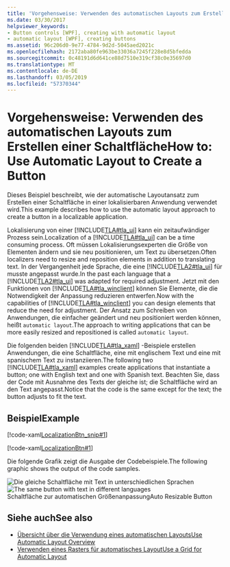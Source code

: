 ```yaml
---
title: 'Vorgehensweise: Verwenden des automatischen Layouts zum Erstellen einer Schaltfläche'
ms.date: 03/30/2017
helpviewer_keywords:
- Button controls [WPF], creating with automatic layout
- automatic layout [WPF], creating buttons
ms.assetid: 96c206d0-9e77-4784-9d2d-5045aed2021c
ms.openlocfilehash: 2172aba80fe963be33036a7245f228e8d5bfedda
ms.sourcegitcommit: 0c48191d6d641ce88d7510e319cf38c0e35697d0
ms.translationtype: MT
ms.contentlocale: de-DE
ms.lasthandoff: 03/05/2019
ms.locfileid: "57370344"
---
```

# <a name="how-to-use-automatic-layout-to-create-a-button"></a><span data-ttu-id="32133-102">Vorgehensweise: Verwenden des automatischen Layouts zum Erstellen einer Schaltfläche</span><span class="sxs-lookup"><span data-stu-id="32133-102">How to: Use Automatic Layout to Create a Button</span></span>
<span data-ttu-id="32133-103">Dieses Beispiel beschreibt, wie der automatische Layoutansatz zum Erstellen einer Schaltfläche in einer lokalisierbaren Anwendung verwendet wird.</span><span class="sxs-lookup"><span data-stu-id="32133-103">This example describes how to use the automatic layout approach to create a button in a localizable application.</span></span>  
  
 <span data-ttu-id="32133-104">Lokalisierung von einer [!INCLUDE[TLA#tla_ui](../../../../includes/tlasharptla-ui-md.md)] kann ein zeitaufwändiger Prozess sein.</span><span class="sxs-lookup"><span data-stu-id="32133-104">Localization of a [!INCLUDE[TLA#tla_ui](../../../../includes/tlasharptla-ui-md.md)] can be a time consuming process.</span></span> <span data-ttu-id="32133-105">Oft müssen Lokalisierungsexperten die Größe von Elementen ändern und sie neu positionieren, um Text zu übersetzen.</span><span class="sxs-lookup"><span data-stu-id="32133-105">Often localizers need to resize and reposition elements in addition to translating text.</span></span> <span data-ttu-id="32133-106">In der Vergangenheit jede Sprache, die eine [!INCLUDE[TLA2#tla_ui](../../../../includes/tla2sharptla-ui-md.md)] für musste angepasst wurde.</span><span class="sxs-lookup"><span data-stu-id="32133-106">In the past each language that a [!INCLUDE[TLA2#tla_ui](../../../../includes/tla2sharptla-ui-md.md)] was adapted for required adjustment.</span></span> <span data-ttu-id="32133-107">Jetzt mit den Funktionen von [!INCLUDE[TLA#tla_winclient](../../../../includes/tlasharptla-winclient-md.md)] können Sie Elemente, die die Notwendigkeit der Anpassung reduzieren entwerfen.</span><span class="sxs-lookup"><span data-stu-id="32133-107">Now with the capabilities of [!INCLUDE[TLA#tla_winclient](../../../../includes/tlasharptla-winclient-md.md)] you can design elements that reduce the need for adjustment.</span></span> <span data-ttu-id="32133-108">Der Ansatz zum Schreiben von Anwendungen, die einfacher geändert und neu positioniert werden können, heißt `automatic layout`.</span><span class="sxs-lookup"><span data-stu-id="32133-108">The approach to writing applications that can be more easily resized and repositioned is called `automatic layout`.</span></span>  
  
 <span data-ttu-id="32133-109">Die folgenden beiden [!INCLUDE[TLA#tla_xaml](../../../../includes/tlasharptla-xaml-md.md)] -Beispiele erstellen Anwendungen, die eine Schaltfläche, eine mit englischem Text und eine mit spanischem Text zu instanziieren.</span><span class="sxs-lookup"><span data-stu-id="32133-109">The following two [!INCLUDE[TLA#tla_xaml](../../../../includes/tlasharptla-xaml-md.md)] examples create applications that instantiate a button; one with English text and one with Spanish text.</span></span> <span data-ttu-id="32133-110">Beachten Sie, dass der Code mit Ausnahme des Texts der gleiche ist; die Schaltfläche wird an den Text angepasst.</span><span class="sxs-lookup"><span data-stu-id="32133-110">Notice that the code is the same except for the text; the button adjusts to fit the text.</span></span>  
  
## <a name="example"></a><span data-ttu-id="32133-111">Beispiel</span><span class="sxs-lookup"><span data-stu-id="32133-111">Example</span></span>  
 [!code-xaml[LocalizationBtn_snip#1](~/samples/snippets/csharp/VS_Snippets_Wpf/LocalizationBtn_snip/CS/Pane1.xaml#1)]  
  
 [!code-xaml[LocalizationBtn#1](~/samples/snippets/csharp/VS_Snippets_Wpf/LocalizationBtn/CS/Pane1.xaml#1)]  
  
 <span data-ttu-id="32133-112">Die folgende Grafik zeigt die Ausgabe der Codebeispiele.</span><span class="sxs-lookup"><span data-stu-id="32133-112">The following graphic shows the output of the code samples.</span></span>  
  
 <span data-ttu-id="32133-113">![Die gleiche Schaltfläche mit Text in unterschiedlichen Sprachen](./media/globalizationbutton.png "GlobalizationButton")</span><span class="sxs-lookup"><span data-stu-id="32133-113">![The same button with text in different languages](./media/globalizationbutton.png "GlobalizationButton")</span></span>  
<span data-ttu-id="32133-114">Schaltfläche zur automatischen Größenanpassung</span><span class="sxs-lookup"><span data-stu-id="32133-114">Auto Resizable Button</span></span>  
  
## <a name="see-also"></a><span data-ttu-id="32133-115">Siehe auch</span><span class="sxs-lookup"><span data-stu-id="32133-115">See also</span></span>
- [<span data-ttu-id="32133-116">Übersicht über die Verwendung eines automatischen Layouts</span><span class="sxs-lookup"><span data-stu-id="32133-116">Use Automatic Layout Overview</span></span>](use-automatic-layout-overview.md)
- [<span data-ttu-id="32133-117">Verwenden eines Rasters für automatisches Layout</span><span class="sxs-lookup"><span data-stu-id="32133-117">Use a Grid for Automatic Layout</span></span>](how-to-use-a-grid-for-automatic-layout.md)
